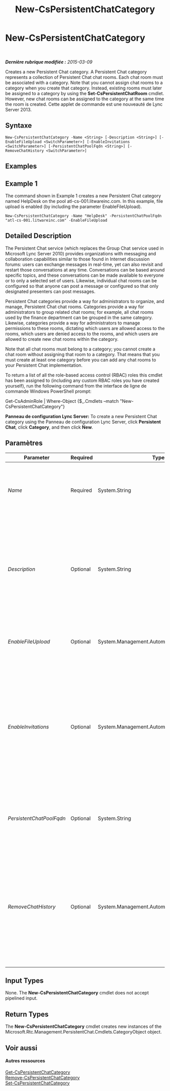 ﻿---
title: New-CsPersistentChatCategory
TOCTitle: New-CsPersistentChatCategory
ms:assetid: 37a6f55d-0fec-480f-8d96-60c313a48c74
ms:mtpsurl: https://technet.microsoft.com/fr-fr/library/JJ204803(v=OCS.15)
ms:contentKeyID: 49296875
ms.date: 05/20/2016
mtps_version: v=OCS.15
ms.translationtype: HT
---

# New-CsPersistentChatCategory

 

_**Dernière rubrique modifiée :** 2015-03-09_

Creates a new Persistent Chat category. A Persistent Chat category represents a collection of Persistent Chat chat rooms. Each chat room must be associated with a category. Note that you cannot assign chat rooms to a category when you create that category. Instead, existing rooms must later be assigned to a category by using the **Set-CsPersistentChatRoom** cmdlet. However, new chat rooms can be assigned to the category at the same time the room is created. Cette applet de commande est une nouveauté de Lync Server 2013.

## Syntaxe

    New-CsPersistentChatCategory -Name <String> [-Description <String>] [-EnableFileUpload <SwitchParameter>] [-EnableInvitations <SwitchParameter>] [-PersistentChatPoolFqdn <String>] [-RemoveChatHistory <SwitchParameter>]

## Examples

## Example 1

The command shown in Example 1 creates a new Persistent Chat category named HelpDesk on the pool atl-cs-001.litwareinc.com. In this example, file upload is enabled (by including the parameter EnableFileUpload).

    New-CsPersistentChatCategory -Name "HelpDesk" -PersistentChatPoolFqdn "atl-cs-001.litwareinc.com" -EnableFileUpload 

## Detailed Description

The Persistent Chat service (which replaces the Group Chat service used in Microsoft Lync Server 2010) provides organizations with messaging and collaboration capabilities similar to those found in Internet discussion forums: users can exchange messages in real-time, yet can also revisit and restart those conversations at any time. Conversations can be based around specific topics, and these conversations can be made available to everyone or to only a selected set of users. Likewise, individual chat rooms can be configured so that anyone can post a message or configured so that only designated presenters can post messages.

Persistent Chat categories provide a way for administrators to organize, and manage, Persistent Chat chat rooms. Categories provide a way for administrators to group related chat rooms; for example, all chat rooms used by the finance department can be grouped in the same category. Likewise, categories provide a way for administrators to manage permissions to these rooms, dictating which users are allowed access to the rooms, which users are denied access to the rooms, and which users are allowed to create new chat rooms within the category.

Note that all chat rooms must belong to a category; you cannot create a chat room without assigning that room to a category. That means that you must create at least one category before you can add any chat rooms to your Persistent Chat implementation.

To return a list of all the role-based access control (RBAC) roles this cmdlet has been assigned to (including any custom RBAC roles you have created yourself), run the following command from the interface de ligne de commande Windows PowerShell prompt:

Get-CsAdminRole | Where-Object {$\_.Cmdlets –match "New-CsPersistentChatCategory"}

**Panneau de configuration Lync Server:** To create a new Persistent Chat category using the Panneau de configuration Lync Server, click **Persistent Chat**, click **Category**, and then click **New**.

## Paramètres


<table>
<colgroup>
<col style="width: 25%" />
<col style="width: 25%" />
<col style="width: 25%" />
<col style="width: 25%" />
</colgroup>
<thead>
<tr class="header">
<th>Parameter</th>
<th>Required</th>
<th>Type</th>
<th>Description</th>
</tr>
</thead>
<tbody>
<tr class="odd">
<td><p><em>Name</em></p></td>
<td><p>Required</p></td>
<td><p>System.String</p></td>
<td><p>Name given to the Persistent Chat category. Names must be unique per Persistent Chat pool.</p></td>
</tr>
<tr class="even">
<td><p><em>Description</em></p></td>
<td><p>Optional</p></td>
<td><p>System.String</p></td>
<td><p>Additional text accompanying the Persistent Chat category. For example, the Description might explain the purpose of the category and what type of rooms you can expect to find within the category.</p></td>
</tr>
<tr class="odd">
<td><p><em>EnableFileUpload</em></p></td>
<td><p>Optional</p></td>
<td><p>System.Management.Automation.SwitchParameter</p></td>
<td><p>When present, allows file uploads to the chat rooms in the category.</p></td>
</tr>
<tr class="even">
<td><p><em>EnableInvitations</em></p></td>
<td><p>Optional</p></td>
<td><p>System.Management.Automation.SwitchParameter</p></td>
<td><p>When this parameter is included, Invitations will be enabled for the category. Among other things, this means that users on the AllowedMembers list will automatically receive an invitation to join a new chat room at the time that new room is created.</p></td>
</tr>
<tr class="odd">
<td><p><em>PersistentChatPoolFqdn</em></p></td>
<td><p>Optional</p></td>
<td><p>System.String</p></td>
<td><p>Fully qualified domain name of the Persistent Chat pool where the category should be created.</p></td>
</tr>
<tr class="even">
<td><p><em>RemoveChatHistory</em></p></td>
<td><p>Optional</p></td>
<td><p>System.Management.Automation.SwitchParameter</p></td>
<td><p>When this parameter is included, the chat history feature will be disabled for the new category. Typically, chat history is only disabled for chat rooms that are used for announcements that are posted once and then never need to be referred to again.</p></td>
</tr>
</tbody>
</table>


## Input Types

None. The **New-CsPersistentChatCategory** cmdlet does not accept pipelined input.

## Return Types

The **New-CsPersistentChatCategory** cmdlet creates new instances of the Microsoft.Rtc.Management.PersistentChat.Cmdlets.CategoryObject object.

## Voir aussi

#### Autres ressources

[Get-CsPersistentChatCategory](get-cspersistentchatcategory.md)  
[Remove-CsPersistentChatCategory](remove-cspersistentchatcategory.md)  
[Set-CsPersistentChatCategory](set-cspersistentchatcategory.md)

